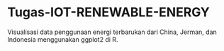 # Tugas-IOT-RENEWABLE-ENERGY
Visualisasi data penggunaan energi terbarukan dari China, Jerman, dan Indonesia menggunakan ggplot2 di R.
